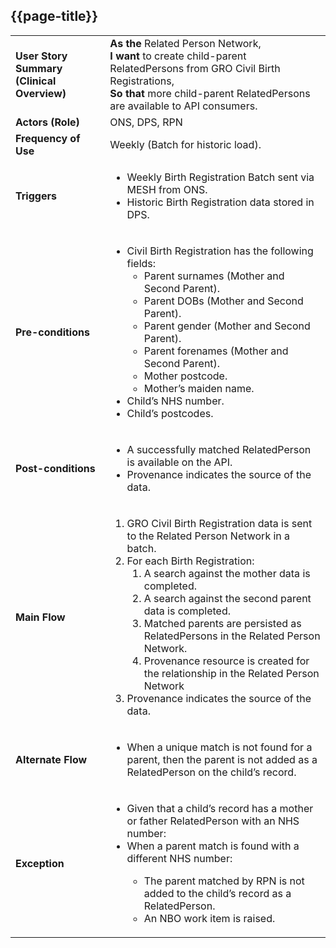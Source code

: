 ## {{page-title}}

<table class="assets" title="NameMatch Parents on GRO Civil Birth Registration Use Case">
  <tbody>
    <tr>
      <td><strong>User Story Summary (Clinical Overview)</strong></td>
      <td>
        <strong>As the</strong> Related Person Network,<br>
        <strong>I want</strong> to create child-parent RelatedPersons from GRO Civil Birth Registrations,<br>
        <strong>So that</strong> more child-parent RelatedPersons are available to API consumers.
      </td>
    </tr>
    <tr>
      <td><strong>Actors (Role)</strong></td>
      <td>ONS, DPS, RPN</td>
    </tr>
    <tr>
      <td><strong>Frequency of Use</strong></td>
      <td>Weekly (Batch for historic load).</td>
    </tr>
    <tr>
      <td><strong>Triggers</strong></td>
      <td>
        <ul>
          <li>Weekly Birth Registration Batch sent via MESH from ONS.</li>
          <li>Historic Birth Registration data stored in DPS.</li>
        </ul>
      </td>
    </tr>
    <tr>
      <td><strong>Pre-conditions</strong></td>
      <td>
        <ul>
          <li>Civil Birth Registration has the following fields:
            <ul>
              <li>Parent surnames (Mother and Second Parent).</li>
              <li>Parent DOBs (Mother and Second Parent).</li>
              <li>Parent gender (Mother and Second Parent).</li>
              <li>Parent forenames (Mother and Second Parent).</li>
              <li>Mother postcode.</li>
              <li>Mother’s maiden name.</li>
            </ul>
          </li>
          <li>Child’s NHS number.</li>
          <li>Child’s postcodes.</li>
        </ul>
      </td>
    </tr>
    <tr>
      <td><strong>Post-conditions</strong></td>
      <td>
        <ul>
          <li>A successfully matched RelatedPerson is available on the API.</li>
          <li>Provenance indicates the source of the data.</li>
        </ul>
      </td>
    </tr>
    <tr>
      <td><strong>Main Flow</strong></td>
      <td>
        <ol>
          <li>GRO Civil Birth Registration data is sent to the Related Person Network in a batch.</li>
          <li>For each Birth Registration:
            <ol>
              <li>A search against the mother data is completed.</li>
              <li>A search against the second parent data is completed.</li>
              <li>Matched parents are persisted as RelatedPersons in the Related Person Network.</li>
              <li>Provenance resource is created for the relationship in the Related Person Network</li>
            </ol>
          </li>
          <li>Provenance indicates the source of the data.</li>
        </ol>
      </td>
    </tr>
    <tr>
      <td><strong>Alternate Flow</strong></td>
      <td>
        <ul>
          <li>When a unique match is not found for a parent, then the parent is not added as a RelatedPerson on the child’s record.</li>
        </ul>
      </td>
    </tr>
    <tr>
      <td><strong>Exception</strong></td>
      <td>
        <ul>
          <li>Given that a child’s record has a mother or father RelatedPerson with an NHS number:</li>
          <li>When a parent match is found with a different NHS number:</li>
          <ul>
            <li>The parent matched by RPN is not added to the child’s record as a RelatedPerson.</li>
            <li>An NBO work item is raised.</li>
          </ul>
        </ul>
      </td>
    </tr>
  </tbody>
</table>
<br>
